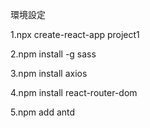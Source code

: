 環境設定

1.npx create-react-app project1

2.npm install -g sass 

3.npm install axios

4.npm install react-router-dom

5.npm add antd